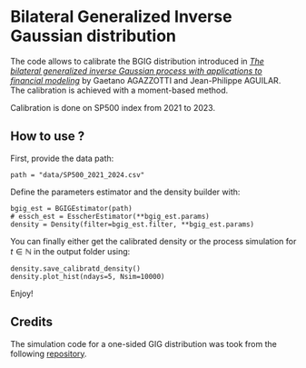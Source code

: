 # Bilateral Generalized Inverse Gaussian distribution

The code allows to calibrate the BGIG distribution introduced in [*The bilateral generalized inverse Gaussian process with applications to financial modeling*](https://arxiv.org/abs/2407.10557) by Gaetano AGAZZOTTI and Jean-Philippe AGUILAR. The calibration is achieved with a moment-based method.

Calibration is done on SP500 index from 2021 to 2023.

## How to use ? 
First, provide the data path:
```
path = "data/SP500_2021_2024.csv"
```
Define the parameters estimator and the density builder with:
```
bgig_est = BGIGEstimator(path)
# essch_est = EsscherEstimator(**bgig_est.params)
density = Density(filter=bgig_est.filter, **bgig_est.params)
```
You can finally either get the calibrated density or the process simulation for $t\in\mathbb{N}$ in the output folder using:
```
density.save_calibratd_density()
density.plot_hist(ndays=5, Nsim=10000)
```
Enjoy!

## Credits

The simulation code for a one-sided GIG distribution was took from the following [repository](https://github.com/getian107/PRScsx/tree/master). 